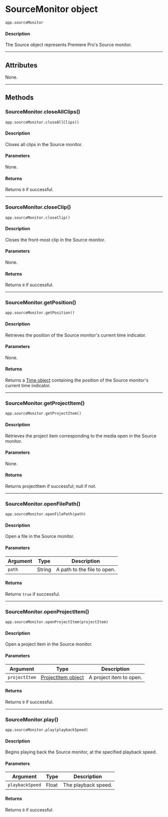 # SourceMonitor object

`app.sourceMonitor`

#### Description

The Source object represents Premiere Pro's Source monitor.

---

## Attributes

None.

---

## Methods

### SourceMonitor.closeAllClips()

`app.sourceMonitor.closeAllClips()`

#### Description

Closes all clips in the Source monitor.

#### Parameters

None.

#### Returns

Returns `0` if successful.

---

### SourceMonitor.closeClip()

`app.sourceMonitor.closeClip()`

#### Description

Closes the front-most clip in the Source monitor.

#### Parameters

None.

#### Returns

Returns `0` if successful.

---

### SourceMonitor.getPosition()

`app.sourceMonitor.getPosition()`

#### Description

Retrieves the position of the Source monitor's current time indicator.

#### Parameters

None.

#### Returns

Returns a [Time object](../other/time.md) containing the position of the Source monitor's current time indicator.

---

### SourceMonitor.getProjectItem()

`app.sourceMonitor.getProjectItem()`

#### Description

Retrieves the project item corresponding to the media open in the Source monitor.

#### Parameters

None.

#### Returns

Returns projectItem if successful; null if not.

---

### SourceMonitor.openFilePath()

`app.sourceMonitor.openFilePath(path)`

#### Description

Open a file in the Source monitor.

#### Parameters

| Argument   | Type     | Description                 |
|------------|----------|-----------------------------|
| `path`     | String | A path to the file to open. |

#### Returns

Returns `true` if successful.

---

### SourceMonitor.openProjectItem()

`app.sourceMonitor.openProjectItem(projectItem)`

#### Description

Open a project item in the Source monitor.

#### Parameters

| Argument      | Type                                                     | Description             |
|---------------|----------------------------------------------------------|-------------------------|
| `projectItem` | [ProjectItem object](../item/projectitem.md) | A project item to open. |

#### Returns

Returns `0` if successful.

---

### SourceMonitor.play()

`app.sourceMonitor.play(playbackSpeed)`

#### Description

Begins playing back the Source monitor, at the specified playback speed.

#### Parameters

| Argument        | Type    | Description         |
|-----------------|---------|---------------------|
| `playbackSpeed` | Float | The playback speed. |

#### Returns

Returns `0` if successful.
